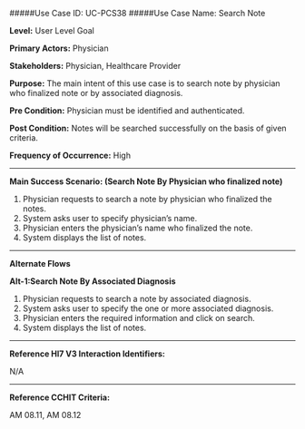 #####Use Case ID: UC-PCS38
#####Use Case Name: Search Note

**Level:**                     User Level Goal

**Primary Actors:**            Physician

**Stakeholders:**              Physician, Healthcare Provider

**Purpose:**                   The main intent of this use case is to search note by physician who finalized note or by associated diagnosis.

**Pre Condition:**             Physician must be identified and authenticated.

**Post Condition:**            Notes will be searched successfully on the basis of given criteria.

**Frequency of Occurrence:**   High
__________________________________________________________
**Main Success Scenario: (Search Note By Physician who finalized note)**

1. Physician requests to search a note by physician who finalized the notes.
2. System asks user to specify physician’s name.
3. Physician enters the physician’s name who finalized the note.
4. System displays the list of notes.

_______________________________________________________________________________
**Alternate Flows** 

**Alt-1:Search Note By Associated Diagnosis**

1. Physician requests to search a note by associated diagnosis.
2. System asks user to specify the one or more associated diagnosis.
3. Physician enters the required information and click on search.
4. System displays the list of notes.  
________________________________________________________________________
**Reference Hl7 V3 Interaction Identifiers:**

N/A
_______________________________________________________________
**Reference CCHIT Criteria:**

AM 08.11, AM 08.12
